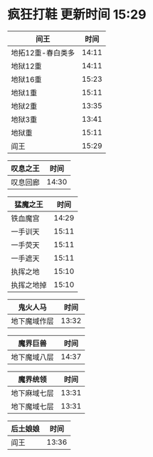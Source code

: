 # 疯狂打鞋 更新时间 15:29

| 间王   | 时间    |
|--------|-------|
| 地拓12重-春白类多 | 14:11 |
| 地狱12重 | 14:11 |
| 地狱16重 | 15:23 |
| 地狱1重 | 15:11 |
| 地狱2重 | 13:35 |
| 地狱3重 | 13:41 |
| 地狱重 | 15:11 |
| 阎王 | 15:29 |

| 叹息之王   | 时间    |
|--------|-------|
| 叹息回廊 | 14:30 |

| 猛魔之王   | 时间    |
|--------|-------|
| 铁血魔宫 | 14:29 |
| 一手训天 | 15:11 |
| 一手荧天 | 15:11 |
| 一手遮天 | 15:11 |
| 执挥之地 | 15:10 |
| 执挥之地掉 | 15:10 |

| 鬼火人马   | 时间    |
|--------|-------|
| 地下魔域作层 | 13:32 |

| 魔界巨兽   | 时间    |
|--------|-------|
| 地下魔域八层 | 14:37 |

| 魔界统领   | 时间    |
|--------|-------|
| 地下麻域七层 | 13:31 |
| 地下魔域七层 | 13:31 |

| 后土娘娘   | 时间    |
|--------|-------|
| 阎王 | 13:36 |